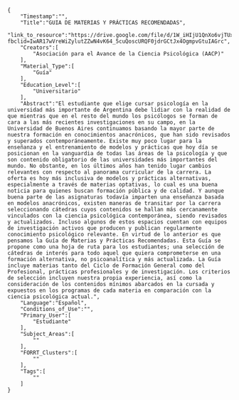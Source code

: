 
    {
        "Timestamp":"",
        "Title":"GUIA DE MATERIAS Y PRÁCTICAS RECOMENDADAS",
        "link_to_resource":"https://drive.google.com/file/d/1W_iHIjU1QnXo6vjTUxyPiI3Ty9LAzPuq/view?fbclid=IwAR17wVreWiZylutZZwN4vK64_5cuQoscURQF0jdrGCtJx4OgmpvGtuIAGrc",
        "Creators":[
            "Asociación para el Avance de la Ciencia Psicológica (AACP)"
        ],
        "Material_Type":[
            "Guía"
        ],
        "Education_Level":[
            "Universitario"
        ],
        "Abstract":"El estudiante que elige cursar psicología en la universidad más importante de Argentina debe lidiar con la realidad de que mientras que en el resto del mundo los psicólogos se forman de cara a las más recientes investigaciones en su campo, en la Universidad de Buenos Aires continuamos basando la mayor parte de nuestra formación en conocimientos anacrónicos, que han sido revisados y superados contemporáneamente. Existe muy poco lugar para la enseñanza y el entrenamiento de modelos y prácticas que hoy día se posicionan en la vanguardia de todas las áreas de la psicología y que son contenido obligatorio de las universidades más importantes del mundo. No obstante, en los últimos años han tenido lugar cambios relevantes con respecto al panorama curricular de la carrera. La oferta es hoy más inclusiva de modelos y prácticas alternativas, especialmente a través de materias optativas, lo cual es una buena noticia para quienes buscan formación pública y de calidad. Y aunque buena parte de las asignaturas todavía imparten una enseñanza basada en modelos anacrónicos, existen maneras de transitar por la carrera seleccionando cátedras cuyos contenidos se hallan más cercanamente vinculados con la ciencia psicológica contemporánea, siendo revisados y actualizados. Incluso algunos de estos espacios cuentan con equipos de investigación activos que producen y publican regularmente conocimiento psicológico relevante. En virtud de lo anterior es que pensamos la Guía de Materias y Prácticas Recomendadas. Esta Guía se propone como una hoja de ruta para los estudiantes; una selección de cátedras de interés para todo aquel que quiera comprometerse en una formación alternativa, no psicoanalítica y más actualizada. La Guía incluye materias tanto del Ciclo de Formación General como del Profesional, prácticas profesionales y de investigación. Los criterios de selección incluyen nuestra propia experiencia, así como la consideración de los contenidos mínimos abarcados en la cursada y expuestos en los programas de cada materia en comparación con la ciencia psicológica actual.",
        "Language":"Español",
        "Conditions_of_Use":"",
        "Primary_User":[
            "Estudiante"
        ],
        "Subject_Areas":[
            ""
        ],
        "FORRT_Clusters":[
            ""
        ],
        "Tags":[
            ""
        ]
    }
